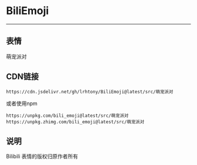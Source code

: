 # BiliEmoji
---
## 表情
萌宠派对
## CDN链接
```
https://cdn.jsdelivr.net/gh/lrhtony/BiliEmoji@latest/src/萌宠派对
```
或者使用npm
```
https://unpkg.com/bili_emoji@latest/src/萌宠派对
https://unpkg.zhimg.com/bili_emoji@latest/src/萌宠派对
```
## 说明
Bilibili 表情的版权归原作者所有
